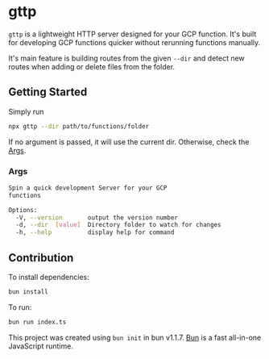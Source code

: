 # gttp

`gttp` is a lightweight HTTP server designed for your GCP function. It's built for developing GCP functions quicker without rerunning functions manually.

It's main feature is building routes from the given `--dir` and detect new routes when adding or delete files from the folder.

## Getting Started

Simply run

```sh
npx gttp --dir path/to/functions/folder
```

If no argument is passed, it will use the current dir. Otherwise, check the [Args](#args).

### Args

```sh
Spin a quick development Server for your GCP
functions

Options:
  -V, --version       output the version number
  -d, --dir  [value]  Directory folder to watch for changes
  -h, --help          display help for command
```

## Contribution

To install dependencies:

```bash
bun install
```

To run:

```bash
bun run index.ts
```

This project was created using `bun init` in bun v1.1.7. [Bun](https://bun.sh) is a fast all-in-one JavaScript runtime.
